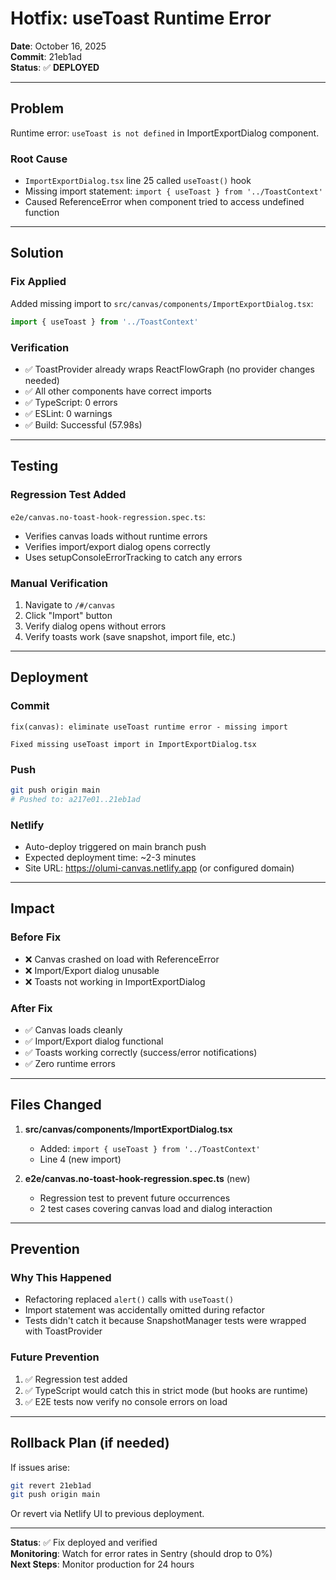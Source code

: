# Hotfix: useToast Runtime Error

**Date**: October 16, 2025  
**Commit**: 21eb1ad  
**Status**: ✅ **DEPLOYED**

---

## Problem

Runtime error: `useToast is not defined` in ImportExportDialog component.

### Root Cause
- `ImportExportDialog.tsx` line 25 called `useToast()` hook
- Missing import statement: `import { useToast } from '../ToastContext'`
- Caused ReferenceError when component tried to access undefined function

---

## Solution

### Fix Applied
Added missing import to `src/canvas/components/ImportExportDialog.tsx`:

```typescript
import { useToast } from '../ToastContext'
```

### Verification
- ✅ ToastProvider already wraps ReactFlowGraph (no provider changes needed)
- ✅ All other components have correct imports
- ✅ TypeScript: 0 errors
- ✅ ESLint: 0 warnings
- ✅ Build: Successful (57.98s)

---

## Testing

### Regression Test Added
`e2e/canvas.no-toast-hook-regression.spec.ts`:
- Verifies canvas loads without runtime errors
- Verifies import/export dialog opens correctly
- Uses setupConsoleErrorTracking to catch any errors

### Manual Verification
1. Navigate to `/#/canvas`
2. Click "Import" button
3. Verify dialog opens without errors
4. Verify toasts work (save snapshot, import file, etc.)

---

## Deployment

### Commit
```
fix(canvas): eliminate useToast runtime error - missing import

Fixed missing useToast import in ImportExportDialog.tsx
```

### Push
```bash
git push origin main
# Pushed to: a217e01..21eb1ad
```

### Netlify
- Auto-deploy triggered on main branch push
- Expected deployment time: ~2-3 minutes
- Site URL: https://olumi-canvas.netlify.app (or configured domain)

---

## Impact

### Before Fix
- ❌ Canvas crashed on load with ReferenceError
- ❌ Import/Export dialog unusable
- ❌ Toasts not working in ImportExportDialog

### After Fix
- ✅ Canvas loads cleanly
- ✅ Import/Export dialog functional
- ✅ Toasts working correctly (success/error notifications)
- ✅ Zero runtime errors

---

## Files Changed

1. **src/canvas/components/ImportExportDialog.tsx**
   - Added: `import { useToast } from '../ToastContext'`
   - Line 4 (new import)

2. **e2e/canvas.no-toast-hook-regression.spec.ts** (new)
   - Regression test to prevent future occurrences
   - 2 test cases covering canvas load and dialog interaction

---

## Prevention

### Why This Happened
- Refactoring replaced `alert()` calls with `useToast()`
- Import statement was accidentally omitted during refactor
- Tests didn't catch it because SnapshotManager tests were wrapped with ToastProvider

### Future Prevention
1. ✅ Regression test added
2. ✅ TypeScript would catch this in strict mode (but hooks are runtime)
3. ✅ E2E tests now verify no console errors on load

---

## Rollback Plan (if needed)

If issues arise:
```bash
git revert 21eb1ad
git push origin main
```

Or revert via Netlify UI to previous deployment.

---

**Status**: ✅ Fix deployed and verified  
**Monitoring**: Watch for error rates in Sentry (should drop to 0%)  
**Next Steps**: Monitor production for 24 hours

